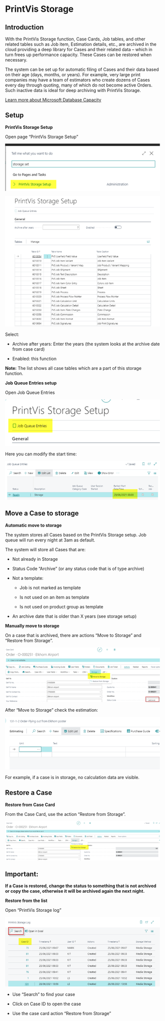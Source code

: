 # PrintVis Storage

## Introduction

With the PrintVis Storage function, Case Cards, Job tables, and other
related tables such as Job item, Estimation details, etc., are archived
in the cloud providing a deep library for Cases and their related data –
which in turn frees up performance capacity. These Cases can be restored
when necessary.

The system can be set up for automatic filing of Cases and their data
based on their age (days, months, or years). For example, very large
print companies may have a team of estimators who create dozens of Cases
every day through quoting, many of which do not become active Orders.
Such inactive data is ideal for deep archiving with PrintVis Storage.

[Learn more about Microsoft Database
Capacity](https://docs.microsoft.com/en-us/dynamics365/business-central/dev-itpro/administration/tenant-admin-center-capacity)

## Setup

**PrintVis Storage Setup**

Open page “PrintVis Storage Setup”

![PrintVis Storage](./assets/PS1.png)

![PrintVis Storage](./assets/PS2.png)

Select:

-   Archive after years: Enter the years (the system looks at the
    archive date from case card)

-   Enabled: this function

**Note:** The list shows all case tables which are a part of this
storage function.

**Job Queue Entries setup**

Open Job Queue Entries

![PrintVis Storage](./assets/PS3.png)

Here you can modify the start time:

![PrintVis Storage](./assets/PS4.png)

## Move a Case to storage

**Automatic move to storage**

The system stores all Cases based on the PrintVis Storage setup. Job
queue will run every night at 3am as default.

The system will store all Cases that are:

-   Not already in Storage

-   Status Code “Archive” (or any status code that is of type archive)

-   Not a template:

    -   Job is not marked as template

    -   Is not used on an item as template

    -   Is not used on product group as template

-   An archive date that is older than X years (see storage setup)

**Manually move to storage**

On a case that is archived, there are actions “Move to Storage” and
“Restore from Storage”.

![PrintVis Storage](./assets/PS5.png)

After “Move to Storage” check the estimation:

![PrintVis Storage](./assets/PS6.png)

For example, if a case is in storage, no calculation data are visible.

## Restore a Case

**Restore from Case Card**

From the Case Card, use the action “Restore from Storage”.

![PrintVis Storage](./assets/PS7.png)

## Important:

**If a Case is restored, change the status to something that is not
archived or copy the case, otherwise it will be archived again the next
night.**

**Restore from the list**

Open “PrintVis Storage log”

![PrintVis Storage](./assets/PS8.png)

-   Use “Search” to find your case

-   Click on Case ID to open the case

-   Use the case card action “Restore from Storage”
